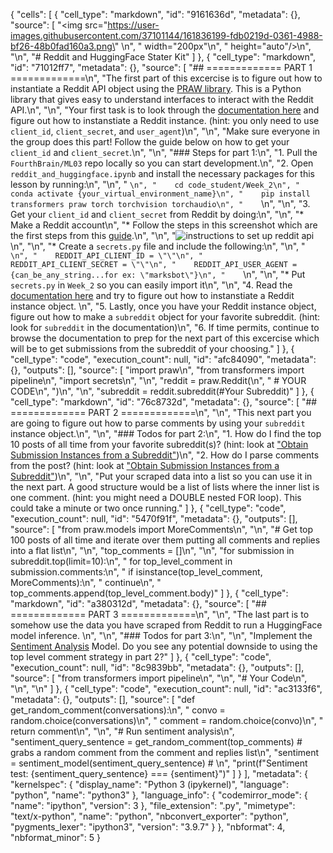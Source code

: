 {
 "cells": [
  {
   "cell_type": "markdown",
   "id": "9161636d",
   "metadata": {},
   "source": [
    "<img src=\"https://user-images.githubusercontent.com/37101144/161836199-fdb0219d-0361-4988-bf26-48b0fad160a3.png\" \n",
    "     width=\"200px\"\n",
    "     height=\"auto\"/>\n",
    "\n",
    "# Reddit and HuggingFace Stater Kit"
   ]
  },
  {
   "cell_type": "markdown",
   "id": "71012ff7",
   "metadata": {},
   "source": [
    "## ============= PART 1 =============\n",
    "The first part of this excercise is to figure out how to instantiate a Reddit API object using the [PRAW library](https://praw.readthedocs.io/en/stable/). This is a Python library that gives easy to understand interfaces to interact with the Reddit API.\n",
    "\n",
    "Your first task is to look through the [documentation here](https://praw.readthedocs.io/en/stable/code_overview/reddit_instance.html) and figure out how to instanstiate a Reddit instance. (hint: you only need to use `client_id`, `client_secret`, and `user_agent`)\n",
    "\n",
    "Make sure everyone in the group does this part! Follow the guide below on how to get your `client_id` and `client_secret`.\n",
    "\n",
    "### Steps for part 1:\n",
    "1. Pull the `FourthBrain/ML03` repo locally so you can start development.\n",
    "2. Open `reddit_and_huggingface.ipynb` and install the necessary packages for this lesson by running:\n",
    "\n",
    "    ```\n",
    "    cd code_student/Week_2\n",
    "    conda activate {your_virtual_environment_name}\n",
    "    pip install transformers praw torch torchvision torchaudio\n",
    "    ```\n",
    "\n",
    "3. Get your `client_id` and `client_secret` from Reddit by doing:\n",
    "\n",
    "* Make a Reddit account\n",
    "* Follow the steps in this screenshot which are the first steps from this [guide](https://towardsdatascience.com/how-to-use-the-reddit-api-in-python-5e05ddfd1e5c).\n",
    "\n",
    "![instructions to set up reddit api](../../images/reddit_get_access.JPG)\n",
    "\n",
    "* Create a `secrets.py` file and include the following:\n",
    "\n",
    "    ```\n",
    "    REDDIT_API_CLIENT_ID = \"\"\n",
    "    REDDIT_API_CLIENT_SECRET = \"\"\n",
    "    REDDIT_API_USER_AGENT = {can_be_any_string...for ex: \"marksbot\"}\n",
    "    ```\n",
    "\n",
    "* Put `secrets.py` in `Week_2` so you can easily import it\n",
    "\n",
    "4. Read the [documentation here](https://praw.readthedocs.io/en/stable/code_overview/reddit_instance.html) and try to figure out how to instanstiate a Reddit instance object. \n",
    "5. Lastly, once you have your Reddit instance object, figure out how to make a `subreddit` object for your favorite subreddit. (hint: look for `subreddit` in the documentation)\n",
    "6. If time permits, continue to browse the documentation to prep for the next part of this excercise which will be to get submissions from the subreddit of your choosing."
   ]
  },
  {
   "cell_type": "code",
   "execution_count": null,
   "id": "afc84090",
   "metadata": {},
   "outputs": [],
   "source": [
    "import praw\n",
    "from transformers import pipeline\n",
    "import secrets\n",
    "\n",
    "reddit = praw.Reddit(\n",
    "    # YOUR CODE\n",
    ")\n",
    "\n",
    "subreddit = reddit.subreddit(#Your Subreddit)"
   ]
  },
  {
   "cell_type": "markdown",
   "id": "76c8732d",
   "metadata": {},
   "source": [
    "## ============= PART 2 =============\n",
    "\n",
    "This next part you are going to figure out how to parse comments by using your `subreddit` instance object.\n",
    "\n",
    "### Todos for part 2:\n",
    "1. How do I find the top 10 posts of all time from your favorite subreddit(s)? (hint: look at [\"Obtain Submission Instances from a Subreddit\"](https://praw.readthedocs.io/en/stable/getting_started/quick_start.html))\n",
    "2. How do I parse comments from the post? (hint: look at [\"Obtain Submission Instances from a Subreddit\"](https://praw.readthedocs.io/en/stable/getting_started/quick_start.html))\n",
    "\n",
    "Put your scraped data into a list so you can use it in the next part. A good structure would be a list of lists where the inner list is one comment. (hint: you might need a DOUBLE nested FOR loop). This could take a minute or two once running."
   ]
  },
  {
   "cell_type": "code",
   "execution_count": null,
   "id": "5470f91f",
   "metadata": {},
   "outputs": [],
   "source": [
    "from praw.models import MoreComments\n",
    "\n",
    "# Get top 100 posts of all time and iterate over them putting all comments and replies into a flat list\n",
    "\n",
    "top_comments = []\n",
    "\n",
    "for submission in subreddit.top(limit=10):\n",
    "    for top_level_comment in submission.comments:\n",
    "        if isinstance(top_level_comment, MoreComments):\n",
    "                    continue\n",
    "        top_comments.append(top_level_comment.body)"
   ]
  },
  {
   "cell_type": "markdown",
   "id": "a380312d",
   "metadata": {},
   "source": [
    "## ============= PART 3 =============\n",
    "\n",
    "The last part is to somehow use the data you have scraped from Reddit to run a HuggingFace model inference. \n",
    "\n",
    "### Todos for part 3:\n",
    "\n",
    "Implement the [Sentiment Analysis](https://huggingface.co/docs/transformers/quicktour) Model. Do you see any potential downside to using the top level comment strategy in part 2?"
   ]
  },
  {
   "cell_type": "code",
   "execution_count": null,
   "id": "8c9839bb",
   "metadata": {},
   "outputs": [],
   "source": [
    "from transformers import pipeline\n",
    "\n",
    "# Your Code\n",
    "\n",
    "\n"
   ]
  },
  {
   "cell_type": "code",
   "execution_count": null,
   "id": "ac3133f6",
   "metadata": {},
   "outputs": [],
   "source": [
    "def get_random_comment(conversations):\n",
    "    convo = random.choice(conversations)\n",
    "    comment = random.choice(convo)\n",
    "    return comment\n",
    "\n",
    "# Run sentiment analysis\n",
    "sentiment_query_sentence = get_random_comment(top_comments) # grabs a random comment from the comment and replies list\n",
    "sentiment = sentiment_model(sentiment_query_sentence) # \n",
    "print(f\"Sentiment test: {sentiment_query_sentence} === {sentiment}\")"
   ]
  }
 ],
 "metadata": {
  "kernelspec": {
   "display_name": "Python 3 (ipykernel)",
   "language": "python",
   "name": "python3"
  },
  "language_info": {
   "codemirror_mode": {
    "name": "ipython",
    "version": 3
   },
   "file_extension": ".py",
   "mimetype": "text/x-python",
   "name": "python",
   "nbconvert_exporter": "python",
   "pygments_lexer": "ipython3",
   "version": "3.9.7"
  }
 },
 "nbformat": 4,
 "nbformat_minor": 5
}
